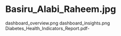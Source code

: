 # Basiru_Alabi_Raheem.jpg
dashboard_overview.png
dashboard_insights.png
Diabetes_Health_Indicators_Report.pdf-
